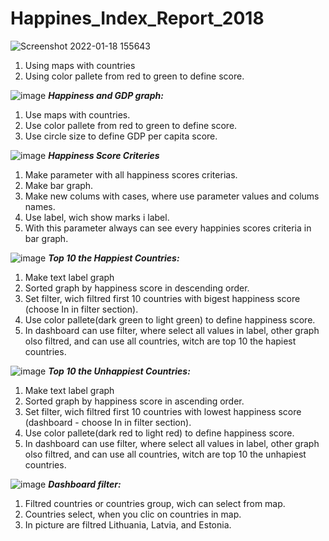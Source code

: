 # Happines_Index_Report_2018

![Screenshot 2022-01-18 155643](https://user-images.githubusercontent.com/97668311/150140756-82204fe5-46b1-4666-a7a1-3c20bdacade9.png)
 1. Using maps with countries
 2. Using color pallete from red to green to define score.



![image](https://user-images.githubusercontent.com/97668311/150296977-55fc521a-2b0a-4c21-b210-f3eff1ab0fba.png)
***Happiness and GDP graph:***
1. Use maps with countries.
2. Use color pallete from red to green to define score.
3. Use circle size to define GDP per capita score.


             
![image](https://user-images.githubusercontent.com/97668311/150304407-a8f1e78b-0433-48d0-ab8c-a5c810a6eafc.png)
 ***Happiness Score Criteries*** 
1. Make parameter with all happiness scores criterias.
2. Make bar graph.
3. Make new colums with cases, where use parameter values and colums names.
4. Use label, wich show marks i label.
5. With this parameter always can see every happinies scores criteria in bar graph.




![image](https://user-images.githubusercontent.com/97668311/150298094-71c02c07-a21b-49a5-8ef6-329c22979d18.png)
***Top 10  the Happiest Countries:***
1. Make text label graph
2. Sorted graph by happiness score in descending order.
3. Set filter, wich filtred first 10 countries with bigest happiness score (choose In in filter section).
4. Use color pallete(dark green to light green) to define happiness score.
5. In dashboard can use filter, where select all values in label, other graph olso filtred, and can use all countries, witch are top 10 the hapiest countries. 


             
             
 ![image](https://user-images.githubusercontent.com/97668311/150300430-020e005d-4bbc-4a94-bdba-9b113fd66b32.png)
***Top 10  the Unhappiest Countries:***
1. Make text label graph
2. Sorted graph by happiness score in ascending order.
3. Set filter, wich filtred first 10 countries with lowest happiness score (dashboard - choose In in filter section).
4. Use color pallete(dark red to light red) to define happiness score.
5. In dashboard can use filter, where select all values in label, other graph olso filtred, and can use all countries, witch are top 10 the unhapiest countries.



             
![image](https://user-images.githubusercontent.com/97668311/150301205-c69577bf-88c4-4154-8429-3faf0e84af78.png)
***Dashboard filter:***
1. Filtred countries or countries group, wich can select from map.
2. Countries select, when you clic on countries in map.
3. In picture are filtred Lithuania, Latvia, and Estonia.
            
            
                        
  
  
             
          
             
             
      
            
